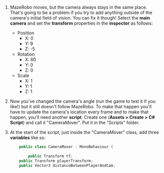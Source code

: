 1. MazeRobo moves, but the camera always stays in the same place. That's going to be a problem if you try to add anything outside of the camera's initial field of vision. You can fix it though! Select the **main camera** and set the **transform** properties in the **inspector** as follows:
    
    * Position
        * X: 0
        * Y: 9
        * Z: -5
    * Rotation
        * X: 60
        * Y: 0
        * Z: 0
    * Scale
        * X: 1
        * Y: 1
        * Z: 1
        
2. Now you've changed the camera's angle (run the game to test it if you like!) but it still doesn't follow MazeRobo. To make that happen you'll have to update the camera's location every frame and to make that happen, you'll need another **script**. Create one (**Assets > Create > C# Script**) and call it "CameraMover". Put it in the "Scripts" folder.

3. At the start of the script, just inside the "CameraMover" class, add three **variables** like so:

    ```cs
        public class CameraMover : MonoBehaviour {
        
            public Transform tf;
	    public Transform playerTransform;
	    public Vector3 distanceBetweenPlayerAndCam;      
    ```